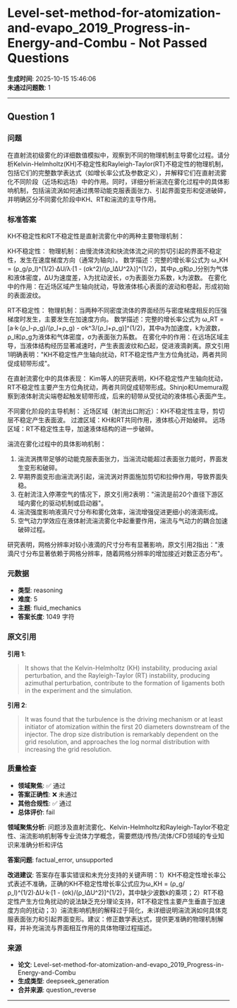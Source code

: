 # Level-set-method-for-atomization-and-evapo_2019_Progress-in-Energy-and-Combu - Not Passed Questions

**生成时间**: 2025-10-15 15:46:06  
**未通过问题数**: 1

---

## Question 1

### 问题

在直射流初级雾化的详细数值模拟中，观察到不同的物理机制主导雾化过程。请分析Kelvin-Helmholtz(KH)不稳定性和Rayleigh-Taylor(RT)不稳定性的物理机制，包括它们的完整数学表达式（如增长率公式及参数定义），并解释它们在直射流雾化不同阶段（近场和远场）中的作用。同时，详细分析湍流在雾化过程中的具体影响机制，包括湍流涡如何通过携带动能克服表面张力、引起界面变形和促进破碎，并明确区分不同雾化阶段中KH、RT和湍流的主导作用。

### 标准答案

KH不稳定性和RT不稳定性是直射流雾化中的两种主要物理机制：

KH不稳定性：
物理机制：由慢流体流和快流体流之间的剪切引起的界面不稳定性，发生在速度梯度方向（通常为轴向）。
数学描述：完整的增长率公式为 ω_KH = (ρ_g/ρ_l)^(1/2)·ΔU/λ·[1 - (σk^2)/(ρ_lΔU^2λ)]^(1/2)，其中ρ_g和ρ_l分别为气体和液体密度，ΔU为速度差，λ为扰动波长，σ为表面张力系数，k为波数。
在雾化中的作用：在近场区域产生轴向扰动，导致液体核心表面的波动和卷起，形成初始的表面波纹。

RT不稳定性：
物理机制：当两种不同密度流体的界面经历与密度梯度相反的压强梯度时发生，主要发生在加速度方向。
数学描述：完整的增长率公式为 ω_RT = [a·k·(ρ_l-ρ_g)/(ρ_l+ρ_g) - σk^3/(ρ_l+ρ_g)]^(1/2)，其中a为加速度，k为波数，ρ_l和ρ_g为液体和气体密度，σ为表面张力系数。
在雾化中的作用：在远场区域主导，当液体结构经历显著减速时，产生表面波纹和凸起，促进液滴剥离。原文引用1明确表明："KH不稳定性产生轴向扰动，RT不稳定性产生方位角扰动，两者共同促成韧带形成"。

在直射流雾化中的具体表现：
Kim等人的研究表明，KH不稳定性产生轴向扰动，RT不稳定性主要产生方位角扰动，两者共同促成韧带形成。Shinjo和Umemura观察到液体射流尖端卷起触发韧带形成，后来的韧带从受扰动的液体核心表面产生。

不同雾化阶段的主导机制：
近场区域（射流出口附近）：KH不稳定性主导，剪切层不稳定产生表面波。
过渡区域：KH和RT共同作用，液体核心开始破碎。
远场区域：RT不稳定性主导，加速液体结构的进一步破碎。

湍流在雾化过程中的具体影响机制：
1. 湍流涡携带足够的动能克服表面张力，当湍流动能超过表面张力能时，界面发生变形和破碎。
2. 早期界面变形由湍流涡引起，湍流涡对界面施加剪切和拉伸作用，导致界面失稳。
3. 在射流注入停滞空气的情况下，原文引用2表明："湍流是前20个直径下游区域内雾化的驱动机制或启动器"。
4. 湍流强度影响液滴尺寸分布和雾化效率，湍流增强促进更细小的液滴形成。
5. 空气动力学效应在液体射流湍流雾化中起重要作用，湍流与气动力的耦合加速破碎过程。

研究表明，网格分辨率对较小液滴的尺寸分布有显著影响，原文引用2指出："液滴尺寸分布显著依赖于网格分辨率，随着网格分辨率的增加接近对数正态分布"。

### 元数据

- **类型**: reasoning
- **难度**: 5
- **主题**: fluid_mechanics
- **答案长度**: 1049 字符

### 原文引用

**引用 1**:
> It shows that the Kelvin-Helmholtz (KH) instability, producing axial perturbation, and the Rayleigh-Taylor (RT) instability, producing azimuthal perturbation, contribute to the formation of ligaments both in the experiment and the simulation.

**引用 2**:
> It was found that the turbulence is the driving mechanism or at least initiator of atomization within the first 20 diameters downstream of the injector. The drop size distribution is remarkably dependent on the grid resolution, and approaches the log normal distribution with increasing the grid resolution.

### 质量检查

- **领域聚焦**: ✅ 通过
- **答案正确性**: ❌ 未通过
- **其他合规性**: ✅ 通过
- **总体评价**: fail

**领域聚焦分析**: 问题涉及直射流雾化、Kelvin-Helmholtz和Rayleigh-Taylor不稳定性、湍流影响机制等专业流体力学概念，需要燃烧/传热/流体/CFD领域的专业知识来准确分析和评估

**答案问题**: factual_error, unsupported

**改进建议**: 答案存在事实错误和未充分支持的关键声明：1）KH不稳定性增长率公式表述不准确，正确的KH不稳定性增长率公式应为ω_KH = (ρ_g/ρ_l)^(1/2)·ΔU·k·[1 - (σk)/(ρ_lΔU^2)]^(1/2)，其中缺少波数k的乘项；2）RT不稳定性产生方位角扰动的说法缺乏充分理论支持，RT不稳定性主要产生垂直于加速度方向的扰动；3）湍流影响机制的解释过于简化，未详细说明湍流涡如何具体克服表面张力和引起界面变形。建议：修正数学表达式，提供更准确的物理机制解释，并补充湍流与界面相互作用的具体物理过程描述。

### 来源

- **论文**: Level-set-method-for-atomization-and-evapo_2019_Progress-in-Energy-and-Combu
- **生成类型**: deepseek_generation
- **合并来源**: question_reverse

---

